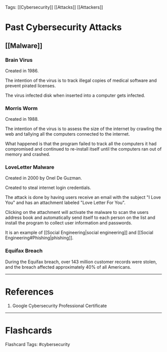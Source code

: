 Tags: [[Cybersecurity]] [[Attacks]] [[Attackers]]
# Past Cybersecurity Attacks

## [[Malware]]

### Brain Virus

Created in 1986.

The intention of the virus is to track illegal copies of medical software and prevent pirated licenses.

The virus infected disk when inserted into a computer gets infected.

### Morris Worm

Created in 1988.

The intention of the virus is to assess the size of the internet by crawling the web and tallying all the computers connected to the internet.

What happened is that the program failed to track all the computers it had compromised and continued to re-install itself until the computers ran out of memory and crashed.

### LoveLetter Malware

Created in 2000 by Onel De Guzman.

Created to steal internet login credentials.

The attack is done by having users receive an email with the subject "I Love You" and has an attachment labeled "Love Letter For You".

Clicking on the attachment will activate the malware to scan the users address book and automatically send itself to each person on the list and install the program to collect user information and passwords.

It is an example of [[Social Engineering|social engineering]] and [[Social Engineering#Phishing|phishing]].

### Equifax Breach

During the Equifax breach, over 143 million customer records were stolen, and the breach affected approximately 40% of all Americans.

---
# References

1. Google Cybersecurity Professional Certificate

---
# Flashcards

Flashcard Tags: #cybersecurity 